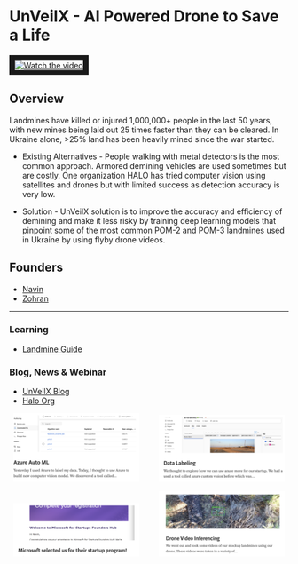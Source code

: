 # UnVeilX - AI Powered Drone to Save a Life

<a href="http://www.youtube.com/watch?feature=player_embedded&v=oUgdcvqK7xg" target="_blank">
 <img src="http://img.youtube.com/vi/oUgdcvqK7xg/mqdefault.jpg" alt="Watch the video" width="900" height="480" border="10" />
</a>

## Overview

Landmines have killed or injured 1,000,000+ people in the last 50 years, with new mines being laid
out 25 times faster than they can be cleared. In Ukraine alone, >25% land has been heavily mined
since the war started.

- Existing Alternatives - People walking with metal detectors is the most common approach. Armored demining vehicles
are used sometimes but are costly. One organization HALO has tried computer vision using
satellites and drones but with limited success as detection accuracy is very low.

- Solution - UnVeilX solution is to improve the accuracy and efficiency of demining and make it less risky by training
deep learning models that pinpoint some of the most common POM-2 and POM-3 landmines used
in Ukraine by using flyby drone videos.

## Founders
- [Navin](https://github.com/navinagrawalchung07)
- [Zohran](https://github.com/zamoin)

---

### Learning
- [Landmine Guide](https://science.howstuffworks.com/landmine.htm)
  
### Blog, News & Webinar
- [UnVeilX Blog](https://blog.unveilx.org)
- [Halo Org](https://www.halousa.org/where-we-work/europe-and-caucasus/ukraine/)

<p align="center">
  <img alt="Light" src="./images/IMG_1.PNG" width="45%">
&nbsp; &nbsp; &nbsp; &nbsp;
  <img alt="Dark" src="./images/IMG_2.PNG" width="45%">
</p>
<p align="center">
  <img alt="Light" src="./images/IMG_3.PNG" width="45%">
&nbsp; &nbsp; &nbsp; &nbsp;
  <img alt="Dark" src="./images/IMG_4.PNG" width="45%">
</p>
